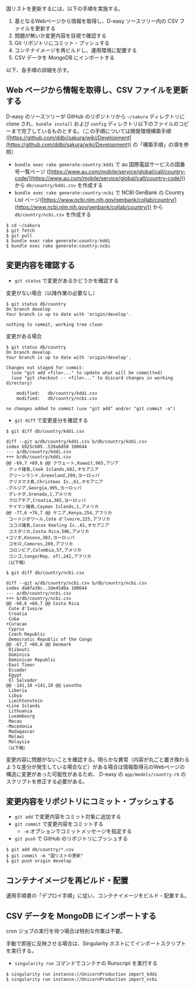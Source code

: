 国リストを更新するには、以下の手順を実施する。

1. 基となるWebページから情報を取得し、D-easy ソースツリー内の CSV ファイルを更新する
2. 問題が無いか変更内容を目視で確認する
3. Git リポジトリにコミット・プッシュする
4. コンテナイメージを再ビルドし、運用環境に配置する
5. CSV データを MongoDB にインポートする

以下、各手順の詳細を示す。

## Web ページから情報を取得し、CSV ファイルを更新する

D-easy のソースツリーが GitHub のリポジトリから `~/sakura` ディレクトリに clone され、`bundle install` および `config` ディレクトリ以下のファイルのコピーまで完了しているものとする。（この手順については開発環境構築手順 ([https://github.com/ddbj/sakura/wiki/Development](https://github.com/ddbj/sakura/wiki/Development)) の「構築手順」の項を参照）

- `bundle exec rake generate:country:kddi` で au 国際電話サービスの国番号一覧ページ ([https://www.au.com/mobile/service/global/call/country-code/](https://www.au.com/mobile/service/global/call/country-code/)) から `db/country/kddi.csv` を作成する
- `bundle exec rake generate:country:ncbi` で NCBI GenBank の Country List ページ([https://www.ncbi.nlm.nih.gov/genbank/collab/country/](https://www.ncbi.nlm.nih.gov/genbank/collab/country/)) から `db/country/ncbi.csv` を作成する

```
$ cd ~/sakura
$ git fetch
$ git pull
$ bundle exec rake generate:country:kddi
$ bundle exec rake generate:country:ncbi
```

## 変更内容を確認する

- `git status` で変更があるかどうかを確認する

変更がない場合（以降作業の必要なし）

```
$ git status db/country
On branch develop
Your branch is up to date with 'origin/develop'.

nothing to commit, working tree clean
```

変更がある場合

```
$ git status db/country
On branch develop
Your branch is up to date with 'origin/develop'.

Changes not staged for commit:
  (use "git add <file>..." to update what will be committed)
  (use "git checkout -- <file>..." to discard changes in working directory)

	modified:   db/country/kddi.csv
	modified:   db/country/ncbi.csv

no changes added to commit (use "git add" and/or "git commit -a")
```

- `git diff` で変更差分を確認する

```
$ git diff db/country/kddi.csv

diff --git a/db/country/kddi.csv b/db/country/kddi.csv
index b925cb05..539a6d58 100644
--- a/db/country/kddi.csv
+++ b/db/country/kddi.csv
@@ -69,7 +69,6 @@ クウェート,Kuwait,965,アジア
 クック諸島,Cook Islands,682,オセアニア
 グリーンランド,Greenland,299,ヨーロッパ
 クリスマス島,Christmas Is.,61,オセアニア
-グルジア,Georgia,995,ヨーロッパ
 グレナダ,Grenada,1,アメリカ
 クロアチア,Croatia,385,ヨーロッパ
 ケイマン諸島,Cayman Islands,1,アメリカ
@@ -77,6 +76,7 @@ ケニア,Kenya,254,アフリカ
 コートジボワール,Cote d'lvoire,225,アフリカ
 ココス諸島,Cocos Keeling Is.,61,オセアニア
 コスタリカ,Costa Rica,506,アメリカ
+コソボ,Kosovo,383,ヨーロッパ
 コモロ,Comoros,269,アフリカ
 コロンビア,Colombia,57,アメリカ
 コンゴ,Congo(Rep. of),242,アフリカ
（以下略）
```
```
$ git diff db/country/ncbi.csv

diff --git a/db/country/ncbi.csv b/db/country/ncbi.csv
index da8fa38c..3de45d0a 100644
--- a/db/country/ncbi.csv
+++ b/db/country/ncbi.csv
@@ -60,6 +60,7 @@ Costa Rica
 Cote d'Ivoire
 Croatia
 Cuba
+Curacao
 Cyprus
 Czech Republic
 Democratic Republic of the Congo
@@ -67,7 +68,6 @@ Denmark
 Djibouti
 Dominica
 Dominican Republic
-East Timor
 Ecuador
 Egypt
 El Salvador
@@ -141,10 +141,10 @@ Lesotho
 Liberia
 Libya
 Liechtenstein
+Line Islands
 Lithuania
 Luxembourg
 Macau
-Macedonia
 Madagascar
 Malawi
 Malaysia
（以下略）
```

変更内容に問題がないことを確認する。明らかな異常（内容が丸ごと置き換わるような差分が発生している場合など）がある場合は情報取得元のWebページの構造に変更があった可能性があるため、 D-easy の `app/models/country.rb` のスクリプトを修正する必要がある。

## 変更内容をリポジトリにコミット・プッシュする

- `git add` で変更内容をコミット対象に追加する
- `git commit` で変更内容をコミットする
    - `-m` オプションでコミットメッセージを指定する
- `git push` で GitHub のリポジトリにプッシュする

```
$ git add db/country/*.csv
$ git commit -m "国リストの更新"
$ git push origin develop
```

## コンテナイメージを再ビルド・配置

運用手順書の「デプロイ手順」に従い、コンテナイメージをビルド・配置する。

## CSV データを MongoDB にインポートする

cron ジョブの実行を待つ場合は特別な作業は不要。

手動で即座に反映させる場合は、Singularity ホストにてインポートスクリプトを実行する。

- `singularity run` コマンドでコンテナの Runscript を実行する

```
$ singularity run instance://UnicornProduction import_kddi
$ singularity run instance://UnicornProduction import_ncbi
```